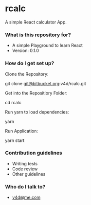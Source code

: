 # rcalc #

A simple React calculator App.

### What is this repository for? ###

* A simple Playground to learn React
* Version: 0.1.0

### How do I get set up? ###

Clone the Repository:

  git clone git@bitbucket.org:v4d/rcalc.git

Get into the Repositiory Folder:

cd rcalc

Run yarn to load dependencies:

  yarn

Run Application:

  yarn start


### Contribution guidelines ###

* Writing tests
* Code review
* Other guidelines

### Who do I talk to? ###

* v4d@me.com
